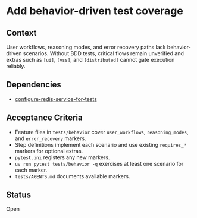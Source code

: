 # Add behavior-driven test coverage

## Context
User workflows, reasoning modes, and error recovery paths lack behavior-driven
scenarios. Without BDD tests, critical flows remain unverified and extras such
as `[ui]`, `[vss]`, and `[distributed]` cannot gate execution reliably.

## Dependencies
- [configure-redis-service-for-tests](configure-redis-service-for-tests.md)

## Acceptance Criteria
- Feature files in `tests/behavior` cover `user_workflows`, `reasoning_modes`,
  and `error_recovery` markers.
- Step definitions implement each scenario and use existing `requires_*`
  markers for optional extras.
- `pytest.ini` registers any new markers.
- `uv run pytest tests/behavior -q` exercises at least one scenario for each
  marker.
- `tests/AGENTS.md` documents available markers.

## Status
Open

